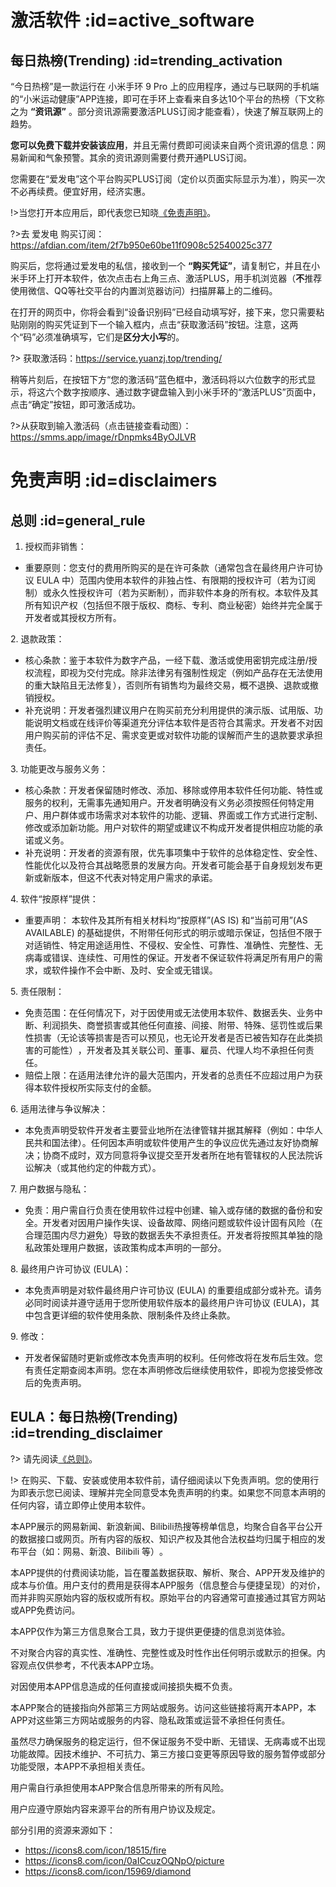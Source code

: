 # 激活软件 :id=active_software

## 每日热榜(Trending) :id=trending_activation

“今日热榜”是一款运行在 小米手环 9 Pro 上的应用程序，通过与已联网的手机端的“小米运动健康”APP连接，即可在手环上查看来自多达10个平台的热榜（下文称之为 **“资讯源”** 。部分资讯源需要激活PLUS订阅才能查看），快速了解互联网上的趋势。

**您可以免费下载并安装该应用**，并且无需付费即可阅读来自两个资讯源的信息：网易新闻和气象预警。其余的资讯源则需要付费开通PLUS订阅。

您需要在“爱发电”这个平台购买PLUS订阅（定价以页面实际显示为准），购买一次不必再续费。便宜好用，经济实惠。

!>当您打开本应用后，即代表您已知晓[《免责声明》](#trending_disclaimer)。

?>去 爱发电 购买订阅：https://afdian.com/item/2f7b950e60be11f0908c52540025c377

购买后，您将通过爱发电的私信，接收到一个 **“购买凭证”**，请复制它，并且在小米手环上打开本软件，依次点击右上角三点、激活PLUS，用手机浏览器（**不**推荐使用微信、QQ等社交平台的内置浏览器访问）扫描屏幕上的二维码。

在打开的网页中，你将会看到“设备识别码”已经自动填写好，接下来，您只需要粘贴刚刚的购买凭证到下一个输入框内，点击“获取激活码”按钮。注意，这两个“码”必须准确填写，它们是**区分大小写**的。

?> 获取激活码：https://service.yuanzj.top/trending/

稍等片刻后，在按钮下方“您的激活码”蓝色框中，激活码将以六位数字的形式显示，将这六个数字按顺序、通过数字键盘输入到小米手环的“激活PLUS”页面中，点击“确定”按钮，即可激活成功。

?>从获取到输入激活码（点击链接查看动图）：https://smms.app/image/rDnpmks4ByOJLVR

# 免责声明 :id=disclaimers

## 总则 :id=general_rule

1. 授权而非销售：​​
* ​​重要原则：​​ 您支付的费用所购买的是在许可条款（通常包含在最终用户许可协议 EULA 中）范围内使用本软件的非独占性、有限期的授权许可（若为订阅制）或永久性授权许可（若为买断制），​​而非软件本身的所有权​​。本软件及其所有知识产权（包括但不限于版权、商标、专利、商业秘密）始终并完全属于开发者或其授权方所有。

​​2. 退款政策：​​
* ​​核心条款：​​ 鉴于本软件为数字产品，一经下载、激活或使用密钥完成注册/授权流程，即视为交付完成。​​除非法律另有强制性规定（例如产品存在无法使用的重大缺陷且无法修复），否则所有销售均为最终交易，概不退换、退款或撤销授权。​​
* ​​补充说明：​​ 开发者强烈建议用户在购买前充分利用提供的演示版、试用版、功能说明文档或在线评价等渠道充分评估本软件是否符合其需求。开发者不对因用户购买前的评估不足、需求变更或对软件功能的误解而产生的退款要求承担责任。

​​3. 功能更改与服务义务：​​
* ​​核心条款：​​ 开发者保留随时修改、添加、移除或停用本软件任何功能、特性或服务的权利，无需事先通知用户。​​开发者明确没有义务必须按照任何特定用户、用户群体或市场需求对本软件的功能、逻辑、界面或工作方式进行定制、修改或添加新功能。​​ 用户对软件的期望或建议不构成开发者提供相应功能的承诺或义务。
* ​​补充说明：​​ 开发者的资源有限，优先事项集中于软件的总体稳定性、安全性、性能优化以及符合其战略愿景的发展方向。开发者可能会基于自身规划发布更新或新版本，但这不代表对特定用户需求的承诺。

​​4. 软件“按原样”提供：​​
* ​​重要声明：​​ 本软件及其所有相关材料均“按原样”(AS IS) 和“当前可用”(AS AVAILABLE) 的基础提供，​​不附带任何形式的明示或暗示保证​​，包括但不限于对适销性、特定用途适用性、不侵权、安全性、可靠性、准确性、完整性、无病毒或错误、连续性、可用性的保证。开发者不保证软件将满足所有用户的需求，或软件操作不会中断、及时、安全或无错误。

​​5. 责任限制：​​
* ​​免责范围：​​ ​​在任何情况下，对于因使用或无法使用本软件、数据丢失、业务中断、利润损失、商誉损害或其他任何直接、间接、附带、特殊、惩罚性或后果性损害（无论该等损害是否可以预见，也无论开发者是否已被告知存在此类损害的可能性）​​，开发者及其关联公司、董事、雇员、代理人均不承担任何责任。
* ​​赔偿上限：​​ 在适用法律允许的最大范围内，开发者的总责任不应超过用户为获得本软件授权所实际支付的金额。

​​6. 适用法律与争议解决：​​
* 本免责声明受软件开发者主要营业地所在法律管辖并据其解释（例如：中华人民共和国法律）。任何因本声明或软件使用产生的争议应优先通过友好协商解决；协商不成时，双方同意将争议提交至开发者所在地有管辖权的人民法院诉讼解决（或其他约定的仲裁方式）。

​​7. 用户数据与隐私：​​
* ​​免责：​​ 用户需自行负责在使用软件过程中创建、输入或存储的数据的备份和安全。开发者对因用户操作失误、设备故障、网络问题或软件设计固有风险（在合理范围内尽力避免）导致的数据丢失不承担责任。开发者将按照其单独的隐私政策处理用户数据，该政策构成本声明的一部分。

​​8. 最终用户许可协议 (EULA)：​​
* 本免责声明是对软件最终用户许可协议 (EULA) 的重要组成部分或补充。请务必同时阅读并遵守适用于您所使用软件版本的最终用户许可协议 (EULA)，其中包含更详细的软件使用条款、限制条件及终止条款。

​​9. 修改：​​
* 开发者保留随时更新或修改本免责声明的权利。任何修改将在发布后生效。您有责任定期查阅本声明。您在本声明修改后继续使用软件，即视为您接受修改后的免责声明。

## EULA：每日热榜(Trending) :id=trending_disclaimer

?> 请先阅读[《总则》](#general_rule)。

!> 在购买、下载、安装或使用本软件前，请仔细阅读以下免责声明。您的使用行为即表示您已阅读、理解并完全同意受本免责声明的约束。如果您不同意本声明的任何内容，请立即停止使用本软件。​

本APP展示的网易新闻、新浪新闻、Bilibili热搜等榜单信息，均​​聚合自各平台公开的数据接口或网页​​。所有内容的​​版权、知识产权及其他合法权益均归属于相应的发布平台（如：网易、新浪、Bilibili 等）​​。

本APP提供的付费阅读功能，旨在覆盖数据获取、解析、聚合、APP开发及维护的成本与价值。用户支付的费用是获得本APP服务（信息整合与便捷呈现）的对价，而并非购买原始内容的版权或所有权。原始平台的内容通常可直接通过其官方网站或APP免费访问。​​

本APP​​仅作为第三方信息聚合工具​​，致力于提供更便捷的信息浏览体验。

不对聚合内容的真实性、准确性、完整性或及时性作出任何明示或默示的担保。内容观点仅供参考，不代表本APP立场。​​

对因使用本APP信息造成的​​任何直接或间接损失概不负责。​​

本APP聚合的​​链接指向外部第三方网站或服务​​。访问这些链接​​将离开本APP​​，​​本APP对这些第三方网站或服务的内容、隐私政策或运营不承担任何责任。​​

虽然尽力确保服务的稳定运行，但​​不保证服务不受中断、无错误、无病毒或不出现功能故障​​。因技术维护、不可抗力、第三方接口变更等原因导致的服务暂停或部分功能受限，本APP不承担相关责任。

用户​​需自行承担​​使用本APP聚合信息所带来的​​所有风险​​。

用户应​​遵守原始内容来源平台的所有用户协议及规定。​​

部分引用的资源来源如下：

- https://icons8.com/icon/18515/fire
- https://icons8.com/icon/0aICcuzOQNpO/picture
- https://icons8.com/icon/15969/diamond